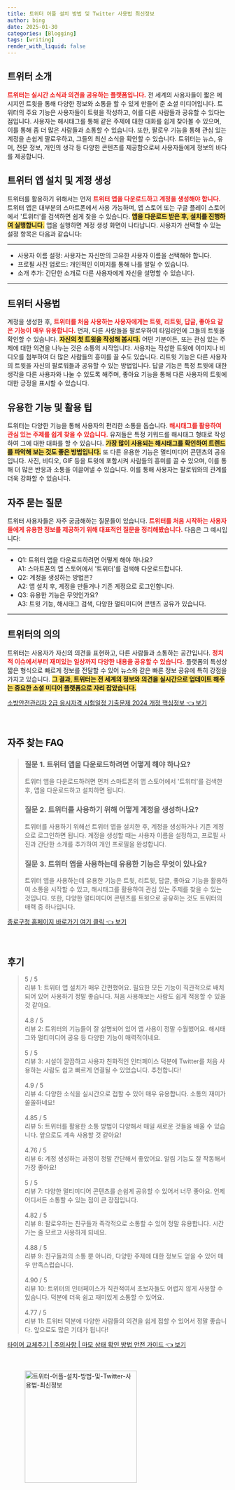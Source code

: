 ```yaml
---
title: 트위터 어플 설치 방법 및 Twitter 사용법 최신정보
author: bing
date: 2025-01-30
categories: [Blogging]
tags: [writing]
render_with_liquid: false
---
```



<h2 id='트위터_소개'>트위터 소개</h2>

<p><b><span style="color: #ee2323;">트위터는 실시간 소식과 의견을 공유하는 플랫폼입니다.</span></b> 전 세계의 사용자들이 짧은 메시지인 트윗을 통해 다양한 정보와 소통을 할 수 있게 만들어 준 소셜 미디어입니다. 트위터의 주요 기능은 사용자들이 트윗을 작성하고, 이를 다른 사람들과 공유할 수 있다는 점입니다. 사용자는 해시태그를 통해 같은 주제에 대한 대화를 쉽게 찾아볼 수 있으며, 이를 통해 좀 더 많은 사람들과 소통할 수 있습니다. 또한, 팔로우 기능을 통해 관심 있는 계정을 손쉽게 팔로우하고, 그들의 최신 소식을 확인할 수 있습니다. 트위터는 뉴스, 유머, 전문 정보, 개인의 생각 등 다양한 콘텐츠를 제공함으로써 사용자들에게 정보의 바다를 제공합니다.</p>

<h2 id='트위터_앱_설치_및_계정_생성'>트위터 앱 설치 및 계정 생성</h2>

<p>트위터를 활용하기 위해서는 먼저 <b><span style="color: #ee2323;">트위터 앱을 다운로드하고 계정을 생성해야 합니다.</span></b> 트위터 앱은 대부분의 스마트폰에서 사용 가능하며, 앱 스토어 또는 구글 플레이 스토어에서 '트위터'를 검색하면 쉽게 찾을 수 있습니다. <b><span style="background-color: #ffe066;">앱을 다운로드 받은 후, 설치를 진행하여 실행합니다.</span></b> 앱을 실행하면 계정 생성 화면이 나타납니다. 사용자가 선택할 수 있는 설정 항목은 다음과 같습니다:</p>

<hr />

<ul>
    <li>사용자 이름 설정: 사용자는 자신만의 고유한 사용자 이름을 선택해야 합니다.</li>
    <li>프로필 사진 업로드: 개인적인 이미지를 통해 나를 알릴 수 있습니다.</li>
    <li>소개 추가: 간단한 소개로 다른 사용자에게 자신을 설명할 수 있습니다.</li>
</ul>

<hr />

<h2 id='트위터_사용법'>트위터 사용법</h2>

<p>계정을 생성한 후, <b><span style="color: #ee2323;">트위터를 처음 사용하는 사용자에게는 트윗, 리트윗, 답글, 좋아요 같은 기능이 매우 유용합니다.</span></b> 먼저, 다른 사람들을 팔로우하여 타임라인에 그들의 트윗을 확인할 수 있습니다. <b><span style="background-color: #ffe066;">자신의 첫 트윗을 작성해 봅시다.</span></b> 어떤 기분이든, 또는 관심 있는 주제에 대한 의견을 나누는 것은 소통의 시작입니다. 사용자는 작성한 트윗에 이미지나 비디오를 첨부하여 더 많은 사람들의 흥미를 끌 수도 있습니다. 리트윗 기능은 다른 사용자의 트윗을 자신의 팔로워들과 공유할 수 있는 방법입니다. 답글 기능은 특정 트윗에 대한 생각을 다른 사용자와 나눌 수 있도록 해주며, 좋아요 기능을 통해 다른 사용자의 트윗에 대한 긍정을 표시할 수 있습니다.</p>

<h2 id='유용한_기능_및_활용_팁'>유용한 기능 및 활용 팁</h2>

<p>트위터는 다양한 기능을 통해 사용자의 편리한 소통을 돕습니다. <b><span style="color: #ee2323;">해시태그를 활용하여 관심 있는 주제를 쉽게 찾을 수 있습니다.</span></b> 유저들은 특정 키워드를 해시태그 형태로 작성하여 그에 대한 대화를 할 수 있습니다. <b><span style="background-color: #ffe066;">가장 많이 사용되는 해시태그를 확인하여 트렌드를 파악해 보는 것도 좋은 방법입니다.</span></b> 또 다른 유용한 기능은 멀티미디어 콘텐츠의 공유입니다. 사진, 비디오, GIF 등을 트윗에 포함시켜 사람들의 흥미를 끌 수 있으며, 이를 통해 더 많은 반응과 소통을 이끌어낼 수 있습니다. 이를 통해 사용자는 팔로워와의 관계를 더욱 강화할 수 있습니다.</p>

<h2 id='자주_묻는_질문'>자주 묻는 질문</h2>

<p>트위터 사용자들은 자주 궁금해하는 질문들이 있습니다. <b><span style="color: #ee2323;">트위터를 처음 시작하는 사용자들에게 유용한 정보를 제공하기 위해 대표적인 질문을 정리해봤습니다.</span></b> 다음은 그 예시입니다:</p>

<hr />

<ul>
    <li>Q1: 트위터 앱을 다운로드하려면 어떻게 해야 하나요?<br>A1: 스마트폰의 앱 스토어에서 '트위터'를 검색해 다운로드합니다.</li>
    <li>Q2: 계정을 생성하는 방법은?<br>A2: 앱 설치 후, 계정을 만들거나 기존 계정으로 로그인합니다.</li>
    <li>Q3: 유용한 기능은 무엇인가요?<br>A3: 트윗 기능, 해시태그 검색, 다양한 멀티미디어 콘텐츠 공유가 있습니다.</li>
</ul>

<hr />

<h2 id='트위터_의의'>트위터의 의의</h2>

<p>트위터는 사용자가 자신의 의견을 표현하고, 다른 사람들과 소통하는 공간입니다. <b><span style="color: #ee2323;">정치적 이슈에서부터 재미있는 일상까지 다양한 내용을 공유할 수 있습니다.</span></b> 플랫폼의 특성상 짧은 형식으로 빠르게 정보를 전달할 수 있어 뉴스와 같은 빠른 정보 공유에 특히 강점을 가지고 있습니다. <b><span style="background-color: #ffe066;">그 결과, 트위터는 전 세계의 정보와 의견을 실시간으로 업데이트 해주는 중요한 소셜 미디어 플랫폼으로 자리 잡았습니다.</span></b></p>


<p><a class="click-button" title="소방안전관리자 2급 응시자격 시험일정 기출문제 2024 개정 핵심정보" href="https://24nara.github.io/posts/%EC%86%8C%EB%B0%A9%EC%95%88%EC%A0%84%EA%B4%80%EB%A6%AC%EC%9E%90-2%EA%B8%89-%EC%9D%91%EC%8B%9C%EC%9E%90%EA%B2%A9-%EC%8B%9C%ED%97%98%EC%9D%BC%EC%A0%95-%EA%B8%B0%EC%B6%9C%EB%AC%B8%EC%A0%9C-2024-%EA%B0%9C%EC%A0%95-%ED%95%B5%EC%8B%AC%EC%A0%95%EB%B3%B4/" rel="dofollow">소방안전관리자 2급 응시자격 시험일정 기출문제 2024 개정 핵심정보 👈 보기</a></p><br>
<h2 id='자주_찾는_FAQ'>자주 찾는 FAQ</h2>
<div itemscope="" itemtype="https://schema.org/FAQPage"> 
<blockquote> 
<div itemscope="" itemprop="mainEntity" itemtype="https://schema.org/Question"> 
<h3 itemprop="name">질문 1. 트위터 앱을 다운로드하려면 어떻게 해야 하나요?</h3> 
<div itemscope="" itemprop="acceptedAnswer" itemtype="https://schema.org/Answer"> 
<span itemprop="text"> 
<p>트위터 앱을 다운로드하려면 먼저 스마트폰의 앱 스토어에서 '트위터'를 검색한 후, 앱을 다운로드하고 설치하면 됩니다.</p> 
</span> 
</div> 
</div> 

<div itemscope="" itemprop="mainEntity" itemtype="https://schema.org/Question"> 
<h3 itemprop="name">질문 2. 트위터를 사용하기 위해 어떻게 계정을 생성하나요?</h3> 
<div itemscope="" itemprop="acceptedAnswer" itemtype="https://schema.org/Answer"> 
<span itemprop="text"> 
<p>트위터를 사용하기 위해선 트위터 앱을 설치한 후, 계정을 생성하거나 기존 계정으로 로그인하면 됩니다. 계정을 생성할 때는 사용자 이름을 설정하고, 프로필 사진과 간단한 소개를 추가하여 개인 프로필을 완성합니다.</p> 
</span> 
</div> 
</div> 

<div itemscope="" itemprop="mainEntity" itemtype="https://schema.org/Question"> 
<h3 itemprop="name">질문 3. 트위터 앱을 사용하는데 유용한 기능은 무엇이 있나요?</h3> 
<div itemscope="" itemprop="acceptedAnswer" itemtype="https://schema.org/Answer"> 
<span itemprop="text"> 
<p>트위터 앱을 사용하는데 유용한 기능은 트윗, 리트윗, 답글, 좋아요 기능을 활용하여 소통을 시작할 수 있고, 해시태그를 활용하여 관심 있는 주제를 찾을 수 있는 것입니다. 또한, 다양한 멀티미디어 콘텐츠를 트윗으로 공유하는 것도 트위터의 매력 중 하나입니다.</p> 
</span> 
</div> 
</div> 
</blockquote> 
</div>
<p><a class="click-button" title="종로구청 홈페이지 바로가기 여기 클릭" href="https://24nara.github.io/posts/%EC%A2%85%EB%A1%9C%EA%B5%AC%EC%B2%AD-%ED%99%88%ED%8E%98%EC%9D%B4%EC%A7%80-%EB%B0%94%EB%A1%9C%EA%B0%80%EA%B8%B0-%EC%97%AC%EA%B8%B0-%ED%81%B4%EB%A6%AD/" rel="dofollow">종로구청 홈페이지 바로가기 여기 클릭 👈 보기</a></p><br>
<h2 id='후기'>후기</h2>
<div itemscope itemtype="https://schema.org/Product">
  <blockquote>
  <div itemprop="review" itemscope itemtype="https://schema.org/Review">
      <div itemprop="reviewRating" itemscope itemtype="https://schema.org/Rating"> <span itemprop="ratingValue">5</span> / <span itemprop="bestRating">5</span> </div>
      <span itemprop="reviewBody">리뷰 1: 트위터 앱 설치가 매우 간편했어요. 필요한 모든 기능이 직관적으로 배치되어 있어 사용하기 정말 좋습니다. 처음 사용해보는 사람도 쉽게 적응할 수 있을 것 같아요.</span>
  </div>
  <br>
  <div itemprop="review" itemscope itemtype="https://schema.org/Review">
      <div itemprop="reviewRating" itemscope itemtype="https://schema.org/Rating"> <span itemprop="ratingValue">4.8</span> / <span itemprop="bestRating">5</span> </div>
      <span itemprop="reviewBody">리뷰 2: 트위터의 기능들이 잘 설명되어 있어 앱 사용이 정말 수월했어요. 해시태그와 멀티미디어 공유 등 다양한 기능이 매력적이네요.</span>
  </div>
  <br>
  <div itemprop="review" itemscope itemtype="https://schema.org/Review">
      <div itemprop="reviewRating" itemscope itemtype="https://schema.org/Rating"> <span itemprop="ratingValue">5</span> / <span itemprop="bestRating">5</span> </div>
      <span itemprop="reviewBody">리뷰 3: 시설이 깔끔하고 사용자 친화적인 인터페이스 덕분에 Twitter를 처음 사용하는 사람도 쉽고 빠르게 연결될 수 있었습니다. 추천합니다!</span>
  </div>
  <br>
  <div itemprop="review" itemscope itemtype="https://schema.org/Review">
      <div itemprop="reviewRating" itemscope itemtype="https://schema.org/Rating"> <span itemprop="ratingValue">4.9</span> / <span itemprop="bestRating">5</span> </div>
      <span itemprop="reviewBody">리뷰 4: 다양한 소식을 실시간으로 접할 수 있어 매우 유용합니다. 소통의 재미가 쏠쏠하네요!</span>
  </div>
  <br>
  <div itemprop="review" itemscope itemtype="https://schema.org/Review">
      <div itemprop="reviewRating" itemscope itemtype="https://schema.org/Rating"> <span itemprop="ratingValue">4.85</span> / <span itemprop="bestRating">5</span> </div>
      <span itemprop="reviewBody">리뷰 5: 트위터를 활용한 소통 방법이 다양해서 매일 새로운 것들을 배울 수 있습니다. 앞으로도 계속 사용할 것 같아요!</span>
  </div>
  <br>
  <div itemprop="review" itemscope itemtype="https://schema.org/Review">
      <div itemprop="reviewRating" itemscope itemtype="https://schema.org/Rating"> <span itemprop="ratingValue">4.76</span> / <span itemprop="bestRating">5</span> </div>
      <span itemprop="reviewBody">리뷰 6: 계정 생성하는 과정이 정말 간단해서 좋았어요. 알림 기능도 잘 작동해서 가장 좋아요!</span>
  </div>
  <br>
  <div itemprop="review" itemscope itemtype="https://schema.org/Review">
      <div itemprop="reviewRating" itemscope itemtype="https://schema.org/Rating"> <span itemprop="ratingValue">5</span> / <span itemprop="bestRating">5</span> </div>
      <span itemprop="reviewBody">리뷰 7: 다양한 멀티미디어 콘텐츠를 손쉽게 공유할 수 있어서 너무 좋아요. 언제 어디서든 소통할 수 있는 점이 큰 장점입니다.</span>
  </div>
  <br>
  <div itemprop="review" itemscope itemtype="https://schema.org/Review">
      <div itemprop="reviewRating" itemscope itemtype="https://schema.org/Rating"> <span itemprop="ratingValue">4.82</span> / <span itemprop="bestRating">5</span> </div>
      <span itemprop="reviewBody">리뷰 8: 팔로우하는 친구들과 즉각적으로 소통할 수 있어 정말 유용합니다. 시간 가는 줄 모르고 사용하게 되네요.</span>
  </div>
  <br>
  <div itemprop="review" itemscope itemtype="https://schema.org/Review">
      <div itemprop="reviewRating" itemscope itemtype="https://schema.org/Rating"> <span itemprop="ratingValue">4.88</span> / <span itemprop="bestRating">5</span> </div>
      <span itemprop="reviewBody">리뷰 9: 친구들과의 소통 뿐 아니라, 다양한 주제에 대한 정보도 얻을 수 있어 매우 만족스럽습니다.</span>
  </div>
  <br>
  <div itemprop="review" itemscope itemtype="https://schema.org/Review">
      <div itemprop="reviewRating" itemscope itemtype="https://schema.org/Rating"> <span itemprop="ratingValue">4.90</span> / <span itemprop="bestRating">5</span> </div>
      <span itemprop="reviewBody">리뷰 10: 트위터의 인터페이스가 직관적여서 초보자들도 어렵지 않게 사용할 수 있습니다. 덕분에 더욱 쉽고 재미있게 소통할 수 있어요.</span>
  </div>
  <br>
  <div itemprop="review" itemscope itemtype="https://schema.org/Review">
      <div itemprop="reviewRating" itemscope itemtype="https://schema.org/Rating"> <span itemprop="ratingValue">4.77</span> / <span itemprop="bestRating">5</span> </div>
      <span itemprop="reviewBody">리뷰 11: 트위터 덕분에 다양한 사람들의 의견을 쉽게 접할 수 있어서 정말 좋습니다. 앞으로도 많은 기대가 됩니다!</span>
  </div>
  </blockquote>
</div>
<p><a class="click-button" title="타이어 교체주기 | 주의사항 | 마모 상태 확인 방법 안전 가이드" href="https://24nara.github.io/posts/%ED%83%80%EC%9D%B4%EC%96%B4-%EA%B5%90%EC%B2%B4%EC%A3%BC%EA%B8%B0-%EC%A3%BC%EC%9D%98%EC%82%AC%ED%95%AD-%EB%A7%88%EB%AA%A8-%EC%83%81%ED%83%9C-%ED%99%95%EC%9D%B8-%EB%B0%A9%EB%B2%95-%EC%95%88%EC%A0%84-%EA%B0%80%EC%9D%B4%EB%93%9C/" rel="dofollow">타이어 교체주기 | 주의사항 | 마모 상태 확인 방법 안전 가이드 👈 보기</a></p><br>
<figure class="image"><img src="https://24nara.github.io/assets/img/thumbnail/트위터-어플-설치-방법-및-Twitter-사용법-최신정보.webp" alt="트위터-어플-설치-방법-및-Twitter-사용법-최신정보" width="256" height="256"></figure>